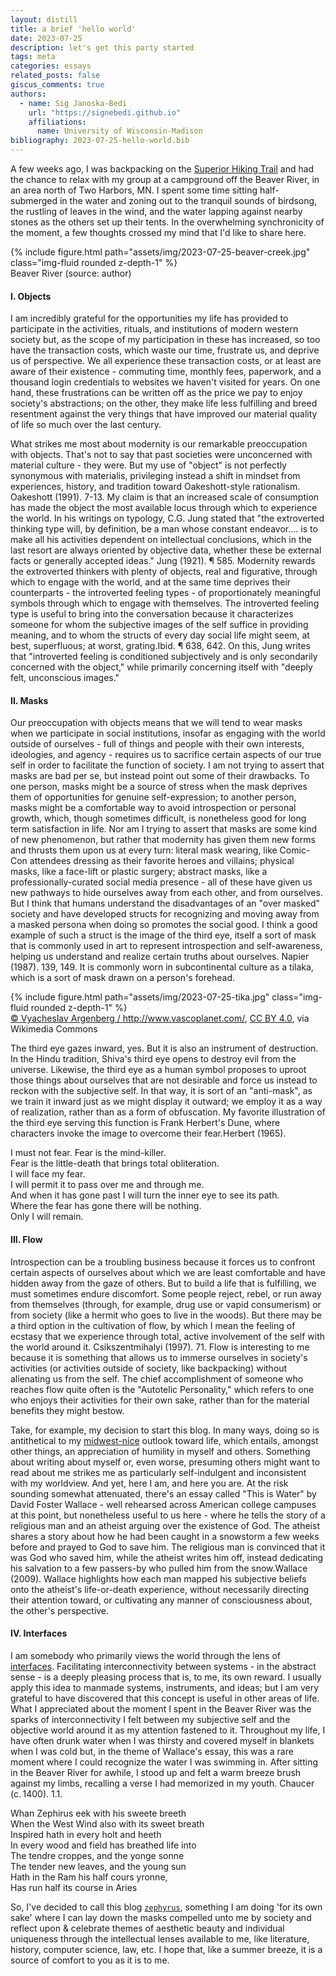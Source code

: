 ```yaml
---
layout: distill
title: a brief 'hello world'
date: 2023-07-25
description: let's get this party started
tags: meta
categories: essays
related_posts: false
giscus_comments: true
authors:
  - name: Sig Janoska-Bedi
    url: "https://signebedi.github.io"
    affiliations:
      name: University of Wisconsin-Madison
bibliography: 2023-07-25-hello-world.bib
---
```

A few weeks ago, I was backpacking on the [Superior Hiking Trail](https://superiorhiking.org/trail-section/silver-bay-to-caribou-river-wayside/) and had the chance to relax with my group at a campground off the Beaver River, in an area north of Two Harbors, MN. I spent some time sitting half-submerged in the water and zoning out to the tranquil sounds of birdsong, the rustling of leaves in the wind, and the water lapping against nearby stones as the others set up their tents. In the overwhelming synchronicity of the moment, a few thoughts crossed my mind that I'd like to share here.

<div class="row mt-3">
    <div class="col-sm mt-3 mt-md-0">
        {% include figure.html path="assets/img/2023-07-25-beaver-creek.jpg" class="img-fluid rounded z-depth-1" %}
    </div>
</div>
<div class="caption">
    Beaver River (source: author)
</div>

#### I. Objects

I am incredibly grateful for the opportunities my life has provided to participate in the activities, rituals, and institutions of modern western society but, as the scope of my participation in these has increased, so too have the transaction costs, which waste our time, frustrate us, and deprive us of perspective. We all experience these transaction costs, or at least are aware of their existence - commuting time, monthly fees, paperwork, and a thousand login credentials to websites we haven't visited for years. On one hand, these frustrations can be written off as the price we pay to enjoy society's abstractions; on the other, they make life less fulfilling and breed resentment against the very things that have improved our material quality of life so much over the last century.

What strikes me most about modernity is our remarkable preoccupation with objects. That's not to say that past societies were unconcerned with material culture - they were. But my use of "object" is not perfectly synonymous with materialis, privileging  instead a shift in mindset from experiences, history, and tradition toward Oakeshott-style rationalism. <d-footnote>Oakeshott (1991). 7-13.</d-footnote> My claim is that an increased scale of consumption has made the object the most available locus through which to experience the world. In his writings on typology, C.G. Jung stated that "the extroverted thinking type will, by definition, be a man whose constant endeavor.... is to make all his activities dependent on intellectual conclusions, which in the last resort are always oriented by objective data, whether these be external facts or generally accepted ideas." <d-footnote>Jung (1921). ¶ 585.</d-footnote> Modernity rewards the extroverted thinkers with plenty of objects, real and figurative, through which to engage with the world, and at the same time deprives their counterparts - the introverted feeling types - of proportionately meaningful symbols through which to engage with themselves. The introverted feeling type is useful to bring into the conversation because it characterizes someone for whom the subjective images of the self suffice in providing meaning, and to whom the structs of every day social life might seem, at best, superfluous; at worst, grating.<d-footnote>Ibid. ¶ 638, 642. On this, Jung writes that "introverted feeling is conditioned subjectively and is only secondarily concerned with the object," while primarily concerning itself with "deeply felt, unconscious images."</d-footnote>

#### II. Masks

Our preoccupation with objects means that we will tend to wear masks when we participate in social institutions, insofar as engaging with the world outside of ourselves - full of things and people with their own interests, ideologies, and agency - requires us to sacrifice certain aspects of our true self in order to facilitate the function of society. I am not trying to assert that masks are bad per se, but instead point out some of their drawbacks. To one person, masks might be a source of stress when the mask deprives them of opportunities for genuine self-expression; to another person, masks might be a comfortable way to avoid introspection or personal growth, which, though sometimes difficult, is nonetheless good for long term satisfaction in life. Nor am I trying to assert that masks are some kind of new phenomenon, but rather that modernity has given them new forms and thrusts them upon us at every turn: literal mask wearing, like Comic-Con attendees dressing as their favorite heroes and villains; physical masks, like a face-lift or plastic surgery; abstract masks, like a professionally-curated social media presence - all of these have given us new pathways to hide ourselves away from each other, and from ourselves. But I think that humans understand the disadvantages of an "over masked" society and have developed structs for recognizing and moving away from a masked persona when doing so promotes the social good. I think a good example of such a struct is the image of the third eye, itself a sort of mask that is commonly used in art to represent introspection and self-awareness, helping us understand and realize certain truths about ourselves. <d-footnote>Napier (1987). 139, 149.</d-footnote> It is commonly worn in subcontinental culture as a tilaka, which is a sort of mask drawn on a person's forehead.

<div class="row mt-3">
    <div class="col-sm mt-3 mt-md-0">
        {% include figure.html path="assets/img/2023-07-25-tika.jpg" class="img-fluid rounded z-depth-1" %}
    </div>
</div>
<div class="caption">
    <a href="https://commons.wikimedia.org/wiki/File:Kathmandu,_Nepal,_Sadhu.jpg">© Vyacheslav Argenberg / http://www.vascoplanet.com/</a>, <a href="https://creativecommons.org/licenses/by/4.0">CC BY 4.0</a>, via Wikimedia Commons
</div>

The third eye gazes inward, yes. But it is also an instrument of destruction. In the Hindu tradition, Shiva's third eye opens to destroy evil from the universe. Likewise, the third eye as a human symbol proposes to uproot those things about ourselves that are not desirable and force us instead to reckon with the subjective self. In that way, it is sort of an "anti-mask", as we train it inward just as we might display it outward; we employ it as a way of realization, rather than as a form of obfuscation. My favorite illustration of the third eye serving this function is Frank Herbert's Dune, where characters invoke the image to overcome their fear.<d-footnote>Herbert (1965).</d-footnote>

<div class="poem">
    <div class="stanza">
        <div class="line">
            <div class="original"></div>
            <div class="translation">I must not fear. Fear is the mind-killer.</div>
        </div>
        <div class="line">
            <div class="original"></div>
            <div class="translation">Fear is the little-death that brings total obliteration.</div>
        </div>
        <div class="line">
            <div class="original"></div>
            <div class="translation">I will face my fear.</div>
        </div>
        <div class="line">
            <div class="original"></div>
            <div class="translation">I will permit it to pass over me and through me.</div>
        </div>
        <div class="line">
            <div class="original"></div>
            <div class="translation">And when it has gone past I will turn the inner eye to see its path.</div>
        </div>
        <div class="line">
            <div class="original"></div>
            <div class="translation">Where the fear has gone there will be nothing.</div>
        </div>
        <div class="line">
            <div class="original"></div>
            <div class="translation">Only I will remain.</div>
        </div>
    </div>
</div>

#### III. Flow

Introspection can be a troubling business because it forces us to confront certain aspects of ourselves about which we are least comfortable and have hidden away from the gaze of others. But to build a life that is fulfilling, we must sometimes endure discomfort. Some people reject, rebel, or run away from themselves (through, for example, drug use or vapid consumerism) or from society (like a hermit who goes to live in the woods). But there may be a third option in the cultivation of flow, by which I mean the feeling of ecstasy that we experience through total, active involvement of the self with the world around it. <d-footnote>Csikszentmihalyi (1997). 71.</d-footnote> Flow is interesting to me because it is something that allows us to immerse ourselves in society's activities (or activities outside of society, like backpacking) without alienating us from the self. The chief accomplishment of someone who reaches flow quite often is the "Autotelic Personality," which refers to one who enjoys their activities for their own sake, rather than for the material benefits they might bestow.

Take, for example, my decision to start this blog. In many ways, doing so is antithetical to my [midwest-nice](https://www.urbandictionary.com/define.php?term=Midwest%20Nice) outlook toward life, which entails, amongst other things, an appreciation of humility in myself and others. Something about writing about myself or, even worse, presuming others might want to read about me strikes me as particularly self-indulgent and inconsistent with my worldview. And yet, here I am, and here you are. At the risk sounding somewhat attenuated, there's an essay called "This is Water" by David Foster Wallace - well rehearsed across American college campuses at this point, but nonetheless useful to us here - where he tells the story of a religious man and an atheist arguing over the existence of God. The atheist shares a story about how he had been caught in a snowstorm a few weeks before and prayed to God to save him. The religious man is convinced that it was God who saved him, while the atheist writes him off, instead dedicating his salvation to a few passers-by who pulled him from the snow.<d-footnote>Wallace (2009).</d-footnote> Wallace highlights how each man mapped his subjective beliefs onto the atheist's life-or-death experience, without necessarily directing their attention toward, or cultivating any manner of consciousness about, the other's perspective.

#### IV. Interfaces

I am somebody who primarily views the world through the lens of [interfaces](https://www.ibm.com/topics/api). Facilitating interconnectivity between systems - in the abstract sense - is a deeply pleasing process that is, to me, its own reward. I usually apply this idea to manmade systems, instruments, and ideas; but I am very grateful to have discovered that this concept is useful in other areas of life. What I appreciated about the moment I spent in the Beaver River was the sparks of interconnectivity I felt between my subjective self and the objective world around it as my attention fastened to it. Throughout my life, I have often drunk water when I was thirsty and covered myself in blankets when I was cold but, in the theme of Wallace's essay, this was a rare moment where I could recognize the water I was swimming in. After sitting in the Beaver River for awhile, I stood up and felt a warm breeze brush against my limbs, recalling a verse I had memorized in my youth. <d-footnote>Chaucer (c. 1400). 1.1.</d-footnote>

<div class="poem">
    <div class="stanza">
        <div class="line">
            <div class="original">Whan Zephirus eek with his sweete breeth</div>
            <div class="translation">When the West Wind also with its sweet breath</div>
        </div>
        <div class="line">
            <div class="original">Inspired hath in every holt and heeth</div>
            <div class="translation">In every wood and field has breathed life into</div>
        </div>
        <div class="line">
            <div class="original">The tendre croppes, and the yonge sonne</div>
            <div class="translation">The tender new leaves, and the young sun</div>
        </div>
        <div class="line">
            <div class="original">Hath in the Ram his half cours yronne,</div>
            <div class="translation">Has run half its course in Aries</div>
        </div>
    </div>
</div>

So, I've decided to call this blog [`zephyrus`](https://referenceworks.brillonline.com/entries/brill-s-new-pauly/zephyrus-e12216400), something I am doing 'for its own sake' where I can lay down the masks compelled unto me by society and reflect upon & celebrate themes of aesthetic beauty and individual uniqueness through the intellectual lenses available to me, like literature, history, computer science, law, etc. I hope that, like a summer breeze, it is a source of comfort to you as it is to me.

<div style="display: none;">
    <d-cite key="oakeshott1991"></d-cite>
    <d-cite key="jung1921psychological"></d-cite>
    <d-cite key="napier1987masks"></d-cite>
    <d-cite key="csikszentmihalyi1997finding"></d-cite>
    <d-cite key="herbert1965dune"></d-cite>
    <d-cite key="chaucer1400"></d-cite>
    <d-cite key="wallace2009"></d-cite>
</div>
